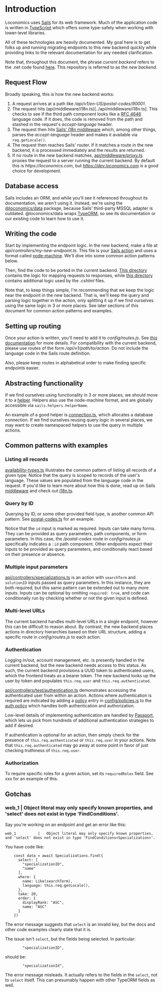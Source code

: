 # Introduction

Loconomics uses [Sails](https://sailsjs.com) for its web framework. Much of the application code is written in [TypeScript](http://www.typescriptlang.org/) which offers some type-safety when working with lower-level libraries.

All of these technologies are heavily documented. My goal here is to get folks up and running migrating endpoints to this new backend quickly while providing links to the relevant documentation for any needed clarification.

Note that, throughout this document, the phrase _current backend_ refers to the .net code found [here](https://github.com/loconomics/loconomics/tree/master/web). This repository is referred to as the _new backend_.

## Request Flow

Broadly speaking, this is how the new backend works:

1. A request arrives at a path like _/api/v1/en-US/postal-codes/90001_.
2. The request hits (api/middleware/i18n.ts)[../api/middleware/i18n.ts]. This checks to see if the third path component looks like a [RFC 4646](https://www.ietf.org/rfc/rfc4646.txt) language code. If it does, the code is removed from the path and stashed in the request's _accept-language_ header.
3. The request then hits [Sails' i18n middleware](https://sailsjs.com/documentation/concepts/internationalization) which, among other things, parses the _accept-language_ header and makes it available via `req.getLocale()`.
4. The request then reaches Sails' router. If it matches a route in the new backend, it is processed immediately and the results are returned.
5. If no route in the new backend matches, [api/middleware/proxy.ts](../api/middleware/proxy.ts) proxies the request to a server running the current backend. By default this is _https://loconomics.com_, but _https://dev.loconomics.com_ is a good choice for development.

## Database access

Sails includes an ORM, and while you'll see it referenced throughout its documentation, we aren't using it. Instead, we're using the [@loconomics/data](https://github.com/loconomics/loconomics-data) package, because Sails' third-party MSSQL adapter is outdated. @loconomics/data wraps [TypeORM](https://typeorm.io), so see its documentation or our existing code to learn how to use it.

## Writing the code

Start by implementing the endpoint logic. In the new backend, make a file at _api/controllers/my-new-endpoint.ts_. This file is your [Sails action](https://sailsjs.com/documentation/concepts/actions-and-controllers) and uses a format called [node-machine](http://node-machine.org/). We'll dive into some common action patterns below.

Then, find the code to be ported in the current backend. [This directory](https://github.com/loconomics/loconomics/tree/master/web/api/v1) contains the logic for mapping requests to responses, while [this directory](https://github.com/loconomics/loconomics/tree/master/web/App_Code) contains additional logic used by the _.cshtml_ files.

Note that, to keep things simple, I'm recommending that we keep the logic near the endpoint in the new backend. That is, we'll keep the query and parsing logic together in the action, only splitting it up if we find ourselves using the same logic in 3 or more places. See later sections of this document for common action patterns and examples.

## Setting up routing

Once your action is written, you'll need to add it to _config/routes.js_. See [this documentation](https://sailsjs.com/documentation/concepts/actions-and-controllers/routing-to-actions) for more details. For compatibility with the current backend, please use routes of the form _/api/v1/path/to/action_. Do not include the language code in the Sails route definition.

Also, please keep routes in alphabetical order to make finding specific endpoints easier.

## Abstracting functionality

If we find ourselves using functionality in 3 or more places, we should move it to a [helper](https://sailsjs.com/documentation/concepts/helpers). Helpers also use the node-machine format, and are globally accessible via `sails.helpers.helperName`.

An example of a good helper is [connection.ts](../api/helpers/connection.ts), which allocates a database connection. If we find ourselves reusing query logic in several places, we may want to create namespaced helpers to use the query in multiple actions.

## Common patterns with examples

### Listing all records

[availability-types.ts](../api/controllers/availability-types.ts) illustrates the common pattern of listing all records of a given type. Notice that the query is scoped to records of the user's language. These values are populated from the language code in the request. If you'd like to learn more about how this is done, read up on Sails [middleware](https://sailsjs.com/documentation/concepts/middleware) and check out [i18n.ts](../api/middleware/i18n.ts).

### Query by ID

Querying by ID, or some other provided field type, is another common API pattern. See [postal-codes.ts](../api/controllers/postal-codes.ts) for an example.

Notice that the `id` input is marked as required. Inputs can take many forms. They can be provided as query parameters, path components, or form parameters. In this case, the _/postal-codes_ route in _config/routes.js_ specifically indicates a `:id` path component. Other endpoints expect their inputs to be provided as query parameters, and conditionally react based on their presence or absence.

### Multiple input parameters

[api/controllers/specializations.ts](../api/controllers/specializations.ts) is an action with `searchTerm` and `solutionID` inputs passed as query parameters. In this instance, they are both required, but this same pattern can be extended out to many more inputs. Inputs can be optional by omitting `required: true`, and code can conditionally run by checking whether or not the given input is defined.

### Multi-level URLs

The current backend handles multi-level URLs in a single endpoint, however this can be difficult to reason about. By contrast, the new backend places actions in directory hierarchies based on their URL structure, adding a specific route in _config/routes.js_ to each action.

### Authentication

Logging in/out, account management, etc. is presently handled in the current backend, but the new backend needs access to this status. As such, the current backend provisions a UUID token to authenticated users, which the frontend treats as a bearer token. The new backend looks up the user by token and populates `this.req.user` and `this.req.authenticated`.

[api/controllers/test/authentication.ts](../api/controllers/test/authentication.ts) demonstrates accessing the authenticated user from within an action. Actions where authentication is required are indicated by adding a [policy](https://sailsjs.com/documentation/concepts/policies) entry in [config/policies.js](../config/policies.js) to the [auth policy](../api/policies/auth.ts) which handles both authentication and authorization.

Low-level details of implementing authentication are handled by [Passport](http://www.passportjs.org), which lets us pick from hundreds of additional authentication strategies to add if desired.

If authentication is optional for an action, then simply check for the presence of `this.req.authenticated` or `this.req.user` in your actions. Note that `this.req.authenticated` may go away at some point in favor of just checking truthiness of `this.req.user`.

### Authorization

To require specific roles for a given action, set its `requiredRoles` field. See xxx for an example of this.

## Gotchas

### web_1          |   Object literal may only specify known properties, and 'select' does not exist in type 'FindConditions<Specialization>'.

Say you're working on an endpoint and get an error like this:

```
web_1          |   Object literal may only specify known properties, and 'select' does not exist in type 'FindConditions<Specialization>'.
```

You have code like:

```
    const data = await Specializations.find({
      select: [
        "specializationID",
        "name"
      ],
      where: {
        name: Like(searchTerm),
        language: this.req.getLocale(),
      },
      take: 20,
      order: {
        displayRank: "ASC",
        name: "ASC"
      }
    })
```

The error message suggests that `select` is an invalid key, but the docs and other code examples clearly state that it is.

The issue isn't `select`, but the fields being selected. In particular:

```
        "specializationID",
```

should be:

```
        "specializationId",
```

The error message misleads. It actually refers to the fields in the `select`, not to `select` itself. This can presumably happen with other TypeORM fields as well.
